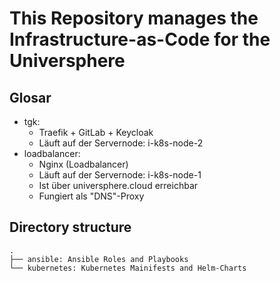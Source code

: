 # This Repository manages the Infrastructure-as-Code for the Universphere

## Glosar
- tgk:
    - Traefik + GitLab + Keycloak
    - Läuft auf der Servernode: i-k8s-node-2
- loadbalancer:
    - Nginx (Loadbalancer)
    - Läuft auf der Servernode: i-k8s-node-1
    - Ist über universphere.cloud erreichbar
    - Fungiert als "DNS"-Proxy

## Directory structure
```
.
├── ansible: Ansible Roles and Playbooks
└── kubernetes: Kubernetes Mainifests and Helm-Charts
```